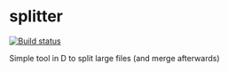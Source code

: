 # splitter
[![Build status](https://ci.appveyor.com/api/projects/status/jitauy9j08idrhj7?svg=true)](https://ci.appveyor.com/project/KidFashion/splitter)

Simple tool in D to split large files (and merge afterwards)
